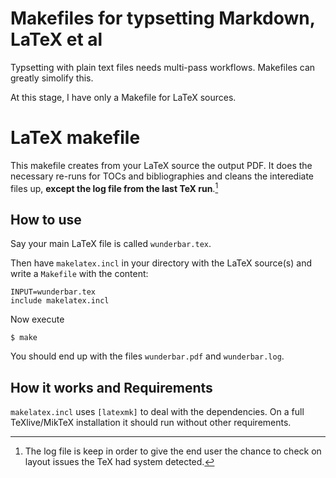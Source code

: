 # Makefiles for typsetting Markdown, LaTeX et al

Typsetting with plain text files needs multi-pass workflows. Makefiles can
greatly simolify this.

At this stage, I have only a Makefile for  LaTeX sources.

# LaTeX makefile

This makefile creates from your LaTeX source the output PDF. It does the necessary re-runs for TOCs and bibliographies and cleans the interediate files up, **except the log file from the last TeX run**.[^keeplog]

[^keeplog]: The log file is keep in order to give the end user the chance to check on layout issues the TeX had system detected.

## How to use

Say your main LaTeX file is called `wunderbar.tex`.

Then have `makelatex.incl` in your directory with the  LaTeX source(s) and write a `Makefile` with the content:

    INPUT=wunderbar.tex
    include makelatex.incl

Now execute

    $ make

You should end up with the files `wunderbar.pdf` and `wunderbar.log`.

## How it works and Requirements

`makelatex.incl` uses `[latexmk]` to deal with the dependencies. On a full TeXlive/MikTeX installation it should run without other requirements.

[latexmk]: http://www.ctan.org/pkg/latexmk/




